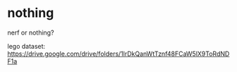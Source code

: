 # nothing
nerf or nothing?

lego dataset: https://drive.google.com/drive/folders/1lrDkQanWtTznf48FCaW5lX9ToRdNDF1a